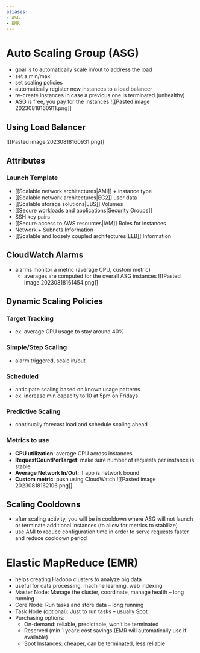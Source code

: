 ```yaml
---
aliases:
- ASG 
- EMR
---
```

# Auto Scaling Group (ASG)
- goal is to automatically scale in/out to address the load
- set a min/max
- set scaling policies
- automatically register new instances to a load balancer
- re-create instances in case a previous one is terminated (unhealthy)
- ASG is free, you pay for the instances
![[Pasted image 20230818160911.png]]
## Using Load Balancer
![[Pasted image 20230818160931.png]]
## Attributes
### Launch Template
- [[Scalable network architectures|AMI]] + instance type
- [[Scalable network architectures|EC2]] user data
- [[Scalable storage solutions|EBS]] Volumes
- [[Secure workloads and applications|Security Groups]]
- SSH key pairs
- [[Secure access to AWS resources|IAM]] Roles for instances
- Network + Subnets Information
- [[Scalable and loosely coupled architectures|ELB]] Information
## CloudWatch Alarms
- alarms monitor a metric (average CPU, custom metric)
	- averages are computed for the overall ASG instances
![[Pasted image 20230818161454.png]]
## Dynamic Scaling Policies
### Target Tracking
- ex. average CPU usage to stay around 40%
### Simple/Step Scaling
- alarm triggered, scale in/out
### Scheduled
- anticipate scaling based on known usage patterns
- ex. increase min capacity to 10 at 5pm on Fridays
### Predictive Scaling
- continually forecast load and schedule scaling ahead
### Metrics to use
- **CPU utilization**: average CPU across instances
- **RequestCountPerTarget**: make sure number of requests per instance is stable
- **Average Network In/Out**: if app is network bound
- **Custom metric**: push using CloudWatch
![[Pasted image 20230818162106.png]]

## Scaling Cooldowns
- after scaling activity, you will be in cooldown where ASG will not launch or terminate additional instances (to allow for metrics to stabilize)
- use AMI to reduce configuration time in order to serve requests faster and reduce cooldown period
# Elastic MapReduce (EMR)
- helps creating Hadoop clusters to analyze big data
- useful for data processing, machine learning, web indexing
- Master Node: Manage the cluster, coordinate, manage health – long running
- Core Node: Run tasks and store data – long running
- Task Node (optional): Just to run tasks – usually Spot
- Purchasing options:
	- On-demand: reliable, predictable, won’t be terminated
	- Reserved (min 1 year): cost savings (EMR will automatically use if available)
	- Spot Instances: cheaper, can be terminated, less reliable